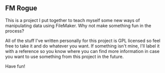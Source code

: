 FM Rogue
--

This is a project I put together to teach myself some new ways of manipulating data using FileMaker. Why not make something fun in the process?

All of the stuff I've written personally for this project is GPL licensed so feel free to take it and do whatever you want. If something isn't mine, I'll label it with a reference so you know where you can find more information in case you want to use something from this project in the future.

Have fun!